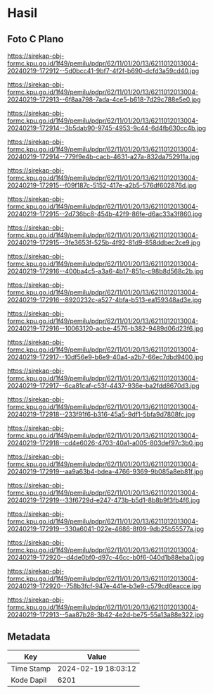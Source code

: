 # Hasil

## Foto C Plano

https://sirekap-obj-formc.kpu.go.id/1f49/pemilu/pdpr/62/11/01/20/13/6211012013004-20240219-172912--5d0bcc41-9bf7-4f2f-b690-dcfd3a59cd40.jpg

https://sirekap-obj-formc.kpu.go.id/1f49/pemilu/pdpr/62/11/01/20/13/6211012013004-20240219-172913--6f8aa798-7ada-4ce5-b618-7d29c788e5e0.jpg

https://sirekap-obj-formc.kpu.go.id/1f49/pemilu/pdpr/62/11/01/20/13/6211012013004-20240219-172914--3b5dab90-9745-4953-9c44-6d4fb630cc4b.jpg

https://sirekap-obj-formc.kpu.go.id/1f49/pemilu/pdpr/62/11/01/20/13/6211012013004-20240219-172914--779f9e4b-cacb-4631-a27a-832da752911a.jpg

https://sirekap-obj-formc.kpu.go.id/1f49/pemilu/pdpr/62/11/01/20/13/6211012013004-20240219-172915--f09f187c-5152-417e-a2b5-576df602876d.jpg

https://sirekap-obj-formc.kpu.go.id/1f49/pemilu/pdpr/62/11/01/20/13/6211012013004-20240219-172915--2d736bc8-454b-42f9-86fe-d6ac33a3f860.jpg

https://sirekap-obj-formc.kpu.go.id/1f49/pemilu/pdpr/62/11/01/20/13/6211012013004-20240219-172915--3fe3653f-525b-4f92-81d9-858ddbec2ce9.jpg

https://sirekap-obj-formc.kpu.go.id/1f49/pemilu/pdpr/62/11/01/20/13/6211012013004-20240219-172916--400ba4c5-a3a6-4b17-851c-c98b8d568c2b.jpg

https://sirekap-obj-formc.kpu.go.id/1f49/pemilu/pdpr/62/11/01/20/13/6211012013004-20240219-172916--8920232c-a527-4bfa-b513-ea159348ad3e.jpg

https://sirekap-obj-formc.kpu.go.id/1f49/pemilu/pdpr/62/11/01/20/13/6211012013004-20240219-172916--10063120-acbe-4576-b382-9489d06d23f6.jpg

https://sirekap-obj-formc.kpu.go.id/1f49/pemilu/pdpr/62/11/01/20/13/6211012013004-20240219-172917--10df56e9-b6e9-40a4-a2b7-66ec7dbd9400.jpg

https://sirekap-obj-formc.kpu.go.id/1f49/pemilu/pdpr/62/11/01/20/13/6211012013004-20240219-172917--6ca81caf-c53f-4437-936e-ba2fdd8670d3.jpg

https://sirekap-obj-formc.kpu.go.id/1f49/pemilu/pdpr/62/11/01/20/13/6211012013004-20240219-172918--233f91f6-b316-45a5-9df1-5bfa9d7808fc.jpg

https://sirekap-obj-formc.kpu.go.id/1f49/pemilu/pdpr/62/11/01/20/13/6211012013004-20240219-172918--cd4e6026-4703-40a1-a005-803def97c3b0.jpg

https://sirekap-obj-formc.kpu.go.id/1f49/pemilu/pdpr/62/11/01/20/13/6211012013004-20240219-172919--aa9a63b4-bdea-4766-9369-9b085a8eb81f.jpg

https://sirekap-obj-formc.kpu.go.id/1f49/pemilu/pdpr/62/11/01/20/13/6211012013004-20240219-172919--33f6729d-e247-473b-b5d1-8b8b9f3fb4f6.jpg

https://sirekap-obj-formc.kpu.go.id/1f49/pemilu/pdpr/62/11/01/20/13/6211012013004-20240219-172919--330a6041-022e-4686-8f09-9db25b55577a.jpg

https://sirekap-obj-formc.kpu.go.id/1f49/pemilu/pdpr/62/11/01/20/13/6211012013004-20240219-172920--d4de0bf0-d97c-46cc-b0f6-040d1b88eba0.jpg

https://sirekap-obj-formc.kpu.go.id/1f49/pemilu/pdpr/62/11/01/20/13/6211012013004-20240219-172920--758b3fcf-947e-441e-b3e9-c579cd6eacce.jpg

https://sirekap-obj-formc.kpu.go.id/1f49/pemilu/pdpr/62/11/01/20/13/6211012013004-20240219-172913--5aa87b28-3b42-4e2d-be75-55a13a88e322.jpg


## Metadata

| Key        | Value               |
| ---------- | ------------------- |
| Time Stamp | 2024-02-19 18:03:12 |
| Kode Dapil | 6201                |



